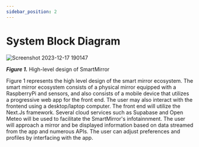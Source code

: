 ```yaml
---
sidebar_position: 2
---
```


# System Block Diagram
![Screenshot 2023-12-17 190147](https://github.com/Capstone-Projects-2023-Fall/project-smart-mirror/assets/123747098/606cdabd-698d-446c-916a-b1e9234ebe06)

***Figure 1.*** High-level design of SmartMirror

Figure 1 represents the high level design of the smart mirror ecosystem. The smart mirror ecosystem consists of a physical mirror equipped with a RaspberryPi and sensors, and also consists of a mobile device that utilizes a progressive web app for the front end. The user may also interact with the frontend using a desktop/laptop computer. The front end will utilize the Next.Js framework. Several cloud services such as Supabase and Open Meteo will be used to facilitate the SmartMirror's infotainnment. The user will approach a mirror and be displayed information based on data streamed from the app and numerous APIs. The user can adjust preferences and profiles by interfacing with the app.


